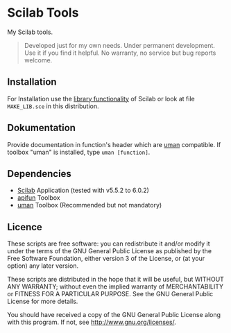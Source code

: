 # Scilab Tools

My Scilab tools.

> Developed just for my own needs. Under permanent development. Use it if you find it helpful. No warranty, no service but bug reports welcome.

## Installation
For Installation use the [library functionality](https://help.scilab.org/doc/5.5.2/en_US/section_b0e75452c88728d23bbe1cbd7fad7b12.html "") of Scilab or look at file `MAKE_LIB.sce` in this distribution.

## Dokumentation

Provide documentation in function's header which are [uman](https://atoms.scilab.org/toolboxes/uman/2.1) compatible. If toolbox "uman" is installed, type `uman [function]`.

## Dependencies

* [Scilab](http://www.scilab.org/) Application (tested with v5.5.2 to 6.0.2) 
* [apifun](https://atoms.scilab.org/toolboxes/apifun) Toolbox
* [uman](https://atoms.scilab.org/toolboxes/uman)  Toolbox (Recommended but not mandatory)


## Licence

These scripts are free software: you can redistribute it and/or modify it under the terms of the GNU General Public License as published by the Free Software Foundation, either version 3 of the License, or (at your option) any later version.

These scripts are distributed in the hope that it will be useful, but WITHOUT ANY WARRANTY; without even the implied warranty of MERCHANTABILITY or FITNESS FOR A PARTICULAR PURPOSE. See the GNU General Public License for more details.

You should have received a copy of the GNU General Public License along with this program. If not, see http://www.gnu.org/licenses/.
